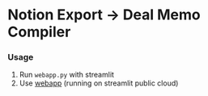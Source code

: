 # Notion Export -> Deal Memo Compiler

### Usage

1. Run `webapp.py` with streamlit
2. Use [webapp](https://iseed-memo.streamlit.app/) (running on streamlit public cloud)
